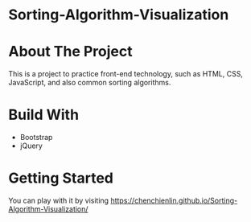 # Sorting-Algorithm-Visualization

# About The Project
This is a project to practice front-end technology, such as HTML, CSS, JavaScript, and also common sorting algorithms.

# Build With
- Bootstrap
- jQuery

# Getting Started
You can play with it by visiting https://chenchienlin.github.io/Sorting-Algorithm-Visualization/
